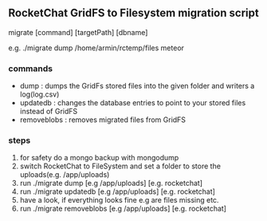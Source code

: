 ## RocketChat GridFS to Filesystem migration script

migrate [command] [targetPath] [dbname]

e.g. ./migrate dump /home/armin/rctemp/files meteor

### commands
- dump :        dumps the GridFs stored files into the given folder and writers a log(log.csv)
- updatedb :    changes the database entries to point to your stored files instead of GridFS
- removeblobs : removes migrated files from GridFS

### steps

1. for safety do a mongo backup with mongodump
2. switch RocketChat to FileSystem and set a folder to store the uploads(e.g. /app/uploads)
3. run ./migrate dump [e.g /app/uploads] [e.g. rocketchat]
4. run ./migrate updatedb [e.g /app/uploads] [e.g. rocketchat]
5. have a look, if everything looks fine e.g are files missing etc.
6. run ./migrate removeblobs [e.g /app/uploads] [e.g. rocketchat]

